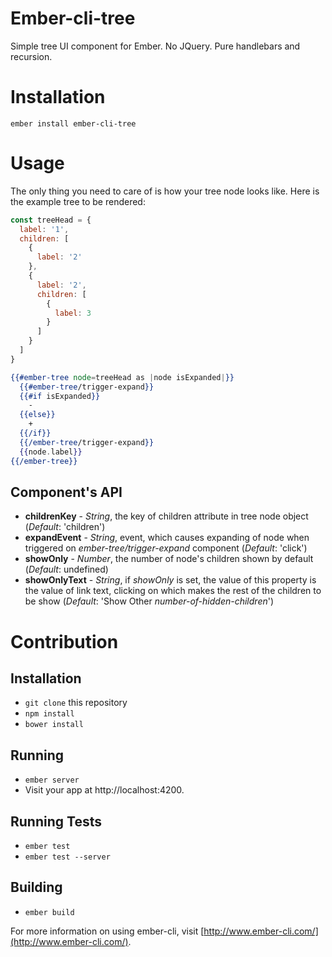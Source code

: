 # Ember-cli-tree

Simple tree UI component for Ember. No JQuery. Pure handlebars and recursion.

# Installation

```
ember install ember-cli-tree
```

# Usage

The only thing you need to care of is how your tree node looks like.
Here is the example tree to be rendered:

```javascript
const treeHead = {
  label: '1',
  children: [
    {
      label: '2'
    },
    {
      label: '2',
      children: [
        {
          label: 3
        }
      ]
    }
  ]
}
```
```handlebars
{{#ember-tree node=treeHead as |node isExpanded|}}
  {{#ember-tree/trigger-expand}}
  {{#if isExpanded}}
    -
  {{else}}
    +
  {{/if}}
  {{/ember-tree/trigger-expand}}
  {{node.label}}
{{/ember-tree}}
```

## Component's API

* **childrenKey** - _String_, the key of children attribute in tree node object
(_Default_: 'children')
* **expandEvent** - _String_, event, which causes expanding of node when
triggered on _ember-tree/trigger-expand_ component
(_Default_: 'click')
* **showOnly** - _Number_, the number of node's children shown by default
(_Default_: undefined)
* **showOnlyText** - _String_, if _showOnly_ is set, the value of this property
is the value of link text, clicking on which makes the rest of the children to
be show
(_Default_: 'Show Other _number-of-hidden-children_')

# Contribution

## Installation

* `git clone` this repository
* `npm install`
* `bower install`

## Running

* `ember server`
* Visit your app at http://localhost:4200.

## Running Tests

* `ember test`
* `ember test --server`

## Building

* `ember build`

For more information on using ember-cli, visit [http://www.ember-cli.com/](http://www.ember-cli.com/).
